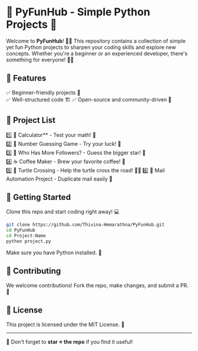 # 🚀 PyFunHub - Simple Python Projects 🎯  

Welcome to **PyFunHub**! 🐍✨ This repository contains a collection of simple yet fun Python projects to sharpen your coding skills and explore new concepts. 
Whether you're a beginner or an experienced developer, there's something for everyone! 🚀💡  

## 🌟 Features  
✅ Beginner-friendly projects 🎈  
✅ Well-structured code 🏗️ 
✅ Open-source and community-driven 🤝  

## 📂 Project List  
1️⃣ 🔢 Calculator** - Test your math! 🎲  
2️⃣ 🎯 Number Guessing Game - Try your luck! 🔢  
3️⃣ 👥 Who Has More Followers? - Guess the bigger star! 🌟                          
4️⃣ ☕ Coffee Maker - Brew your favorite coffee! 🍩                                                                                                                
5️⃣ 🐢 Turtle Crossing - Help the turtle cross the road! 🚗💨
6️⃣ 📧 Mail Automation Project - Duplicate mail easily 🚀

## 🚀 Getting Started  
Clone this repo and start coding right away! 💻  
```sh
git clone https://github.com/Thivina-Hemarathna/PyFunHub.git
cd PyFunHub
cd Project-Name
python project.py
```
Make sure you have Python installed. 🐍  

## 🤝 Contributing  
We welcome contributions! Fork the repo, make changes, and submit a PR. 🚀  

## 📜 License  
This project is licensed under the MIT License. 📜  

---
💙 Don't forget to **star ⭐ the repo** if you find it useful!  
